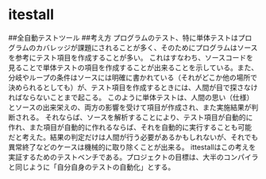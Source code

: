 # itestall
##全自動テストツール
##考え方
プログラムのテスト、特に単体テストはプログラムのカバレッジが課題にされることが多く、そのためにプログラムはソースを参考にテスト項目を作成することが多い。
これはすなわち、ソースコードを見ることで単体テストの項目を作成することが出来ることを示している。また、分岐やループの条件はソースには明確に書かれている（それがどこか他の場所で決められるとしても）が、テスト項目を作成するときには、人間が目で探さなければならないことまで起こる。
このように単体テストは、人間の思い（仕様）とソースの出来栄えの、両方の影響を受けて項目が作成され、また実施結果が判断される。
それならば、ソースを解析することにより、テスト項目が自動的に作れ、また項目が自動的に作れるならば、それを自動的に実行することも可能だと考えた。結果の判定だけは人間が行う必要があるかもしれないが、それでも異常終了などのケースは機械的に取り除くことが出来る。
ittestallはこの考えを実証するためのテストベンチである。プロジェクトの目標は、大半のコンパイラと同じように「自分自身のテストの自動化」とする。